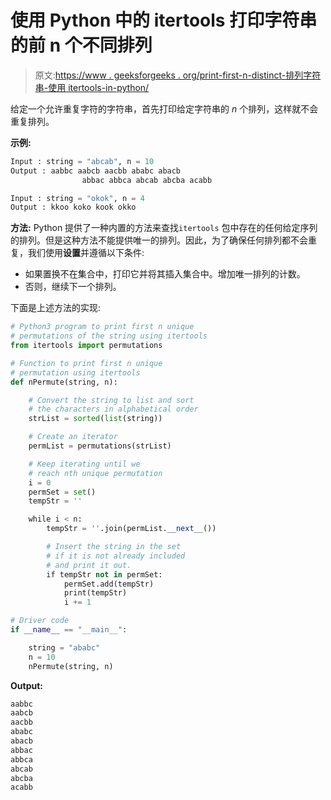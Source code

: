 # 使用 Python 中的 itertools 打印字符串的前 n 个不同排列

> 原文:[https://www . geeksforgeeks . org/print-first-n-distinct-排列字符串-使用 itertools-in-python/](https://www.geeksforgeeks.org/print-first-n-distinct-permutations-of-string-using-itertools-in-python/)

给定一个允许重复字符的字符串，首先打印给定字符串的 *n* 个排列，这样就不会重复排列。

**示例:**

```py
Input : string = "abcab", n = 10
Output : aabbc aabcb aacbb ababc abacb
                abbac abbca abcab abcba acabb

Input : string = "okok", n = 4
Output : kkoo koko kook okko

```

**方法:**
Python 提供了一种内置的方法来查找`itertools` 包中存在的任何给定序列的排列。但是这种方法不能提供唯一的排列。因此，为了确保任何排列都不会重复，我们使用**设置**并遵循以下条件:

*   如果置换不在集合中，打印它并将其插入集合中。增加唯一排列的计数。
*   否则，继续下一个排列。

下面是上述方法的实现:

```py
# Python3 program to print first n unique 
# permutations of the string using itertools
from itertools import permutations

# Function to print first n unique 
# permutation using itertools 
def nPermute(string, n): 

    # Convert the string to list and sort 
    # the characters in alphabetical order
    strList = sorted(list(string))

    # Create an iterator
    permList = permutations(strList)

    # Keep iterating until we 
    # reach nth unique permutation
    i = 0
    permSet = set()
    tempStr = '' 

    while i < n:
        tempStr = ''.join(permList.__next__())

        # Insert the string in the set
        # if it is not already included
        # and print it out.
        if tempStr not in permSet:
            permSet.add(tempStr)
            print(tempStr)
            i += 1

# Driver code 
if __name__ == "__main__":

    string = "ababc"
    n = 10
    nPermute(string, n) 
```

**Output:**

```py
aabbc
aabcb
aacbb
ababc
abacb
abbac
abbca
abcab
abcba
acabb

```